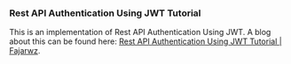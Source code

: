 ### Rest API Authentication Using JWT Tutorial
This is an implementation of Rest API Authentication Using JWT. A blog about this can be found here: [Rest API Authentication Using JWT Tutorial | Fajarwz](https://fajarwz.com/blog/rest-api-authentication-using-jwt-tutorial).